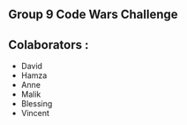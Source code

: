 ## Group 9 Code Wars Challenge 

## Colaborators :
* David
* Hamza
* Anne
* Malik
* Blessing
* Vincent


